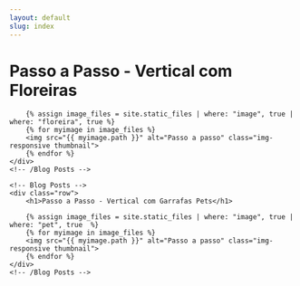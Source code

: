 ```yaml
---
layout: default
slug: index
---
```

<!--start: Container -->
<div class="container">
	<!-- Blog Posts -->
	<div class="row">
		<h1>Passo a Passo - Vertical com Floreiras</h1>

		{% assign image_files = site.static_files | where: "image", true | where: "floreira", true %}
		{% for myimage in image_files %}
		<img src="{{ myimage.path }}" alt="Passo a passo" class="img-responsive thumbnail">
		{% endfor %}
	</div>
	<!-- /Blog Posts -->

	<!-- Blog Posts -->
	<div class="row">
		<h1>Passo a Passo - Vertical com Garrafas Pets</h1>

		{% assign image_files = site.static_files | where: "image", true | where: "pet", true  %}
		{% for myimage in image_files %}
		<img src="{{ myimage.path }}" alt="Passo a passo" class="img-responsive thumbnail">
		{% endfor %}
	</div>
	<!-- /Blog Posts -->
</div>
<!--end: Container-->